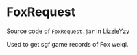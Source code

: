 # FoxRequest
Source code of `FoxRequest.jar` in [LizzieYzy](https://github.com/yzyray/lizzieyzy)

Used to get sgf game records of Fox weiqi.
